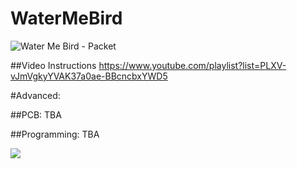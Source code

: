 # WaterMeBird

![Water Me Bird - Packet](https://user-images.githubusercontent.com/59293/125151627-d75f1000-e18a-11eb-8ff1-10e1eab2c282.jpg)


##Video Instructions
https://www.youtube.com/playlist?list=PLXV-vJmVgkyYVAK37a0ae-BBcncbxYWD5





#Advanced:

##PCB:
TBA

##Programming:
TBA

<a href="https://www.buymeacoffee.com/tinkerelectric"><img src="https://img.buymeacoffee.com/button-api/?text=Buy me a coffee&emoji=&slug=tinkerelectric&button_colour=FFDD00&font_colour=000000&font_family=Cookie&outline_colour=000000&coffee_colour=ffffff"></a>

